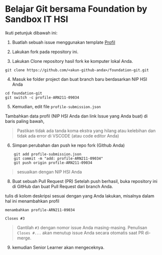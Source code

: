 # Belajar Git bersama Foundation by Sandbox IT HSI

Ikuti petunjuk dibawah ini:

1. Buatlah sebuah issue menggunakan template [Profil](https://github.com/hsiabdullahroy/foundation-git/issues/new?template=profil-github-santri-foundation.md)

2. Lakukan fork pada repository ini.

3. Lakukan Clone repository hasil fork ke komputer lokal Anda.

```
git clone https://github.com/<akun-github-anda>/foundation-git.git
```

4. Masuk ke folder project dan buat branch baru berdasarkan NIP HSI Anda

```
cd foundation-git
git switch -c profile-ARN211-09034
```

5. Kemudian, edit file `profile-submission.json`

Tambahkan data profil (NIP HSI Anda dan link Issue yang Anda buat) di baris paling bawah,

> Pastikan tidak ada tanda koma ekstra yang hilang atau kelebihan dan tidak ada error di VSCODE (atau code editor Anda)

6. Simpan perubahan dan push ke repo fork (Github Anda)

```
    git add profile-submission.json
    git commit -m "add: profile-ARN211-09034"
    git push origin profile-ARN211-09034
```

> sesuaikan dengan NIP HSI Anda

8. Buat sebuah Pull Request (PR)
   Setelah push berhasil, buka repository ini di GitHub dan buat Pull Request dari branch Anda.

tulis di kolom deskripsi sesuai dengan yang Anda lakukan, misalnya dalam hal ini menambahkan profil

```
menambahkan profile-ARN211-09034

Closes #3
```

> Gantilah `#3` dengan nomor issue Anda masing-masing. Penulisan `Closes #...` akan menutup issue Anda secara otomatis saat PR di-merge.

9. kemudian Senior Learner akan mengeceknya.
